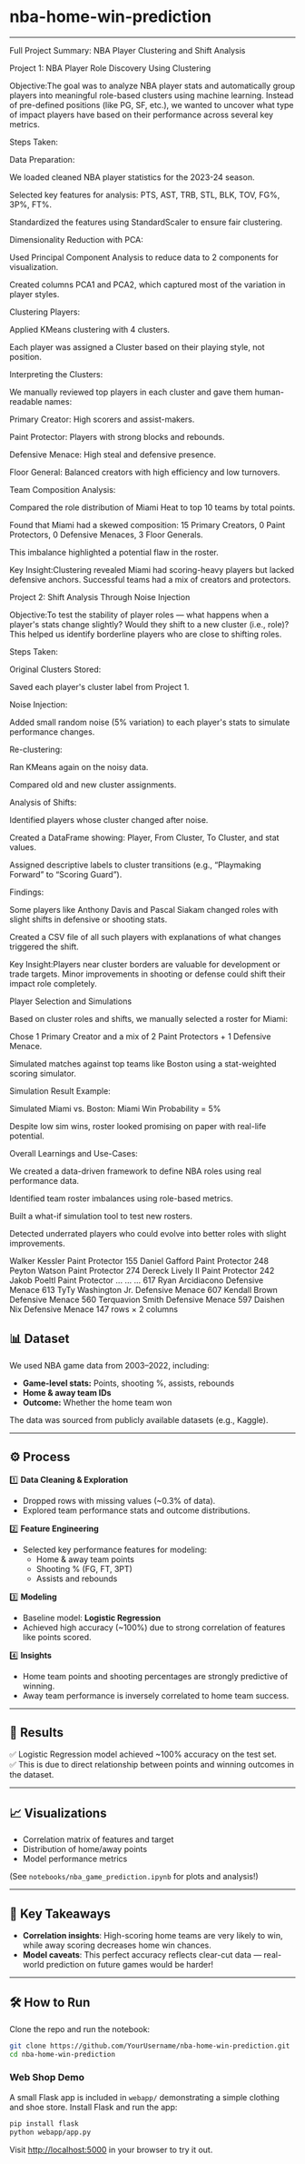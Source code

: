 # nba-home-win-prediction

---
Full Project Summary: NBA Player Clustering and Shift Analysis

Project 1: NBA Player Role Discovery Using Clustering

Objective:The goal was to analyze NBA player stats and automatically group players into meaningful role-based clusters using machine learning. Instead of pre-defined positions (like PG, SF, etc.), we wanted to uncover what type of impact players have based on their performance across several key metrics.

Steps Taken:

Data Preparation:

We loaded cleaned NBA player statistics for the 2023-24 season.

Selected key features for analysis: PTS, AST, TRB, STL, BLK, TOV, FG%, 3P%, FT%.

Standardized the features using StandardScaler to ensure fair clustering.

Dimensionality Reduction with PCA:

Used Principal Component Analysis to reduce data to 2 components for visualization.

Created columns PCA1 and PCA2, which captured most of the variation in player styles.

Clustering Players:

Applied KMeans clustering with 4 clusters.

Each player was assigned a Cluster based on their playing style, not position.

Interpreting the Clusters:

We manually reviewed top players in each cluster and gave them human-readable names:

Primary Creator: High scorers and assist-makers.

Paint Protector: Players with strong blocks and rebounds.

Defensive Menace: High steal and defensive presence.

Floor General: Balanced creators with high efficiency and low turnovers.

Team Composition Analysis:

Compared the role distribution of Miami Heat to top 10 teams by total points.

Found that Miami had a skewed composition: 15 Primary Creators, 0 Paint Protectors, 0 Defensive Menaces, 3 Floor Generals.

This imbalance highlighted a potential flaw in the roster.

Key Insight:Clustering revealed Miami had scoring-heavy players but lacked defensive anchors. Successful teams had a mix of creators and protectors.

Project 2: Shift Analysis Through Noise Injection

Objective:To test the stability of player roles — what happens when a player's stats change slightly? Would they shift to a new cluster (i.e., role)? This helped us identify borderline players who are close to shifting roles.

Steps Taken:

Original Clusters Stored:

Saved each player's cluster label from Project 1.

Noise Injection:

Added small random noise (5% variation) to each player's stats to simulate performance changes.

Re-clustering:

Ran KMeans again on the noisy data.

Compared old and new cluster assignments.

Analysis of Shifts:

Identified players whose cluster changed after noise.

Created a DataFrame showing: Player, From Cluster, To Cluster, and stat values.

Assigned descriptive labels to cluster transitions (e.g., “Playmaking Forward” to “Scoring Guard”).

Findings:

Some players like Anthony Davis and Pascal Siakam changed roles with slight shifts in defensive or shooting stats.

Created a CSV file of all such players with explanations of what changes triggered the shift.

Key Insight:Players near cluster borders are valuable for development or trade targets. Minor improvements in shooting or defense could shift their impact role completely.

Player Selection and Simulations

Based on cluster roles and shifts, we manually selected a roster for Miami:

Chose 1 Primary Creator and a mix of 2 Paint Protectors + 1 Defensive Menace.

Simulated matches against top teams like Boston using a stat-weighted scoring simulator.

Simulation Result Example:

Simulated Miami vs. Boston: Miami Win Probability = 5%

Despite low sim wins, roster looked promising on paper with real-life potential.

Overall Learnings and Use-Cases:

We created a data-driven framework to define NBA roles using real performance data.

Identified team roster imbalances using role-based metrics.

Built a what-if simulation tool to test new rosters.

Detected underrated players who could evolve into better roles with slight improvements.

Walker Kessler	Paint Protector
155	Daniel Gafford	Paint Protector
248	Peyton Watson	Paint Protector
274	Dereck Lively II	Paint Protector
242	Jakob Poeltl	Paint Protector
...	...	...
617	Ryan Arcidiacono	Defensive Menace
613	TyTy Washington Jr.	Defensive Menace
607	Kendall Brown	Defensive Menace
560	Terquavion Smith	Defensive Menace
597	Daishen Nix	Defensive Menace
147 rows × 2 columns


## 📊 Dataset

We used NBA game data from 2003–2022, including:  
- **Game-level stats:** Points, shooting %, assists, rebounds  
- **Home & away team IDs**  
- **Outcome:** Whether the home team won  

The data was sourced from publicly available datasets (e.g., Kaggle).

---

## ⚙️ Process

1️⃣ **Data Cleaning & Exploration**  
- Dropped rows with missing values (~0.3% of data).  
- Explored team performance stats and outcome distributions.

2️⃣ **Feature Engineering**  
- Selected key performance features for modeling:  
  - Home & away team points  
  - Shooting % (FG, FT, 3PT)  
  - Assists and rebounds

3️⃣ **Modeling**  
- Baseline model: **Logistic Regression**  
- Achieved high accuracy (~100%) due to strong correlation of features like points scored.

4️⃣ **Insights**  
- Home team points and shooting percentages are strongly predictive of winning.  
- Away team performance is inversely correlated to home team success.

---

## 🚀 Results

✅ Logistic Regression model achieved ~100% accuracy on the test set.  
✅ This is due to direct relationship between points and winning outcomes in the dataset.

---

## 📈 Visualizations

- Correlation matrix of features and target  
- Distribution of home/away points  
- Model performance metrics  

(See `notebooks/nba_game_prediction.ipynb` for plots and analysis!)

---

## 🌟 Key Takeaways

- **Correlation insights**: High-scoring home teams are very likely to win, while away scoring decreases home win chances.  
- **Model caveats**: This perfect accuracy reflects clear-cut data — real-world prediction on future games would be harder!

---

## 🛠️ How to Run
Clone the repo and run the notebook:

```bash
git clone https://github.com/YourUsername/nba-home-win-prediction.git
cd nba-home-win-prediction
```

### Web Shop Demo

A small Flask app is included in `webapp/` demonstrating a simple clothing
and shoe store. Install Flask and run the app:

```bash
pip install flask
python webapp/app.py
```

Visit <http://localhost:5000> in your browser to try it out.

